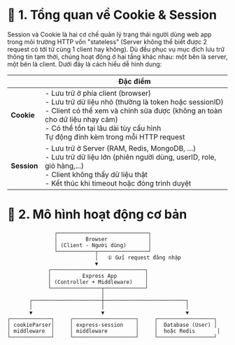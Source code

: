 # 🔶 1. Tổng quan về Cookie & Session

Session và Cookie là hai cơ chế quản lý trạng thái người dùng web app trong môi trường HTTP vốn "stateless" (Server không thể biết được 2 request có tới từ cùng 1 client hay không). Dù đều phục vụ mục đích lưu trữ thông tin tạm thời, chúng hoạt động ở hai tầng khác nhau: một bên là server, một bên là client. Dưới đây là cách hiểu dễ hình dung:


|             |                                Đặc điểm                            |
| ------------| ------------------------------------------------------------------ |
| **Cookie**  | - Lưu trữ ở phía client (browser) <br> - Lưu trữ dữ liệu nhỏ (thường là token hoặc sessionID) <br> - Client có thể xem và chỉnh sửa được (không an toàn cho dữ liệu nhạy cảm) <br> - Có thể tồn tại lâu dài tùy cấu hình <br> Tự động đính kèm trong mỗi HTTP request|
| **Session** | - Lưu trữ ở Server (RAM, Redis, MongoDB, …) <br> - Lưu trữ dữ liệu lớn (phiên người dùng, userID, role, giỏ hàng,...) <br> - Client không thấy dữ liệu thật <br> - Kết thúc khi timeout hoặc đóng trình duyệt |

# 🔷 2. Mô hình hoạt động cơ bản
```pgsql
               ┌─────────────────────────────┐
               │         Browser             │
               │ (Client - Người dùng)       │
               └────────────┬────────────────┘
                            │   ① Gửi request đăng nhập
                            ▼
             ┌──────────────────────────────┐
             │          Express App         │
             │ (Controller + Middleware)    │
             └────────────────┬─────────────┘
                              │
       ┌──────────────────────┼──────────────────────────┐
       │                      │                          │
       ▼                      ▼                          ▼
┌─────────────┐     ┌────────────────────┐     ┌──────────────────┐
│ cookieParser│     │ express-session    │     │  Database (User) │
│ middleware  │     │ middleware         │     │  hoặc Redis       │
└─────────────┘     └────────────────────┘     └──────────────────┘
```

